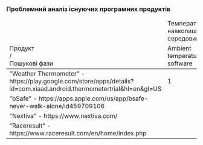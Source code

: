 ### Проблемний аналіз існуючих програмних продуктів

<table>
    <thead>
        <tr>
            <td></td>
            <td>Температура навколишнього середовища</td>
            <td>Особиста безпека</td>
            <td>Професійне спілкування</td>
            <td>Участь у спортивних змаганнях</td>
            <td>Тип ліцензії</td>
            <td>Примітка</td>
        </tr>
        <tr>
            <td>Продукт<br>/<br>Пошукові фази</td>
            <td>Ambient temperature software</td>
            <td>Personal security software</td>
            <td>Professional communication software</td>
            <td>Participation in sports software</td>
            <td></td>
            <td></td>
        </tr>
    </thead>
        <tr>
            <td>"Weather Thermometer" - https://play.google.com/store/apps/details?id=com.xiaad.android.thermometertrial&hl=en&gl=US</td>
            <td>1</td>
            <td></td>
            <td></td>
            <td></td>
            <td>Free</td>
            <td></td>
        </tr>
        <tr>
            <td>"bSafe" - https://apps.apple.com/us/app/bsafe-never-walk-alone/id459709106</td>
            <td></td>
            <td>2</td>
            <td></td>
            <td></td>
            <td>Free</td>
            <td></td>
        </tr>
        <tr>
            <td>"Nextiva" - https://www.nextiva.com/</td>
            <td></td>
            <td></td>
            <td>3</td>
            <td></td>
            <td>Proprietary</td>
            <td></td>
        </tr>
        <tr>
            <td>"Raceresult" - https://www.raceresult.com/en/home/index.php</td>
            <td></td>
            <td></td>
            <td></td>
            <td>1</td>
            <td>Proprietary</td>
            <td></td>
        </tr>
</table>
